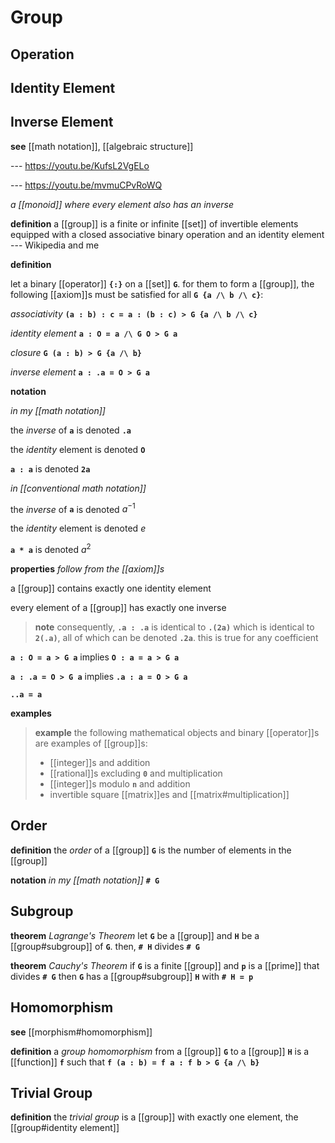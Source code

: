 # Group

## Operation

## Identity Element

## Inverse Element

**see** [[math notation]], [[algebraic structure]]

--- <https://youtu.be/KufsL2VgELo>

--- <https://youtu.be/mvmuCPvRoWQ>

_a [[monoid]] where every element also has an inverse_

**definition** a [[group]] is a finite or infinite [[set]] of invertible elements equipped with a closed associative binary operation and an identity element --- Wikipedia and me

**definition**

let a binary [[operator]] **`{:}`** on a [[set]] **`G`**. for them to form a [[group]], the following [[axiom]]s must be satisfied for all **`G {a /\ b /\ c}`**:

_associativity_ **`(a : b) : c = a : (b : c) > G {a /\ b /\ c}`**

_identity element_ **`a : O = a /\ G O > G a`**

_closure_ **`G (a : b) > G {a /\ b}`**

_inverse element_ **`a : .a = O > G a`**

**notation**

_in my [[math notation]]_

the _inverse_ of **`a`** is denoted **`.a`**

the _identity_ element is denoted **`O`**

**`a : a`** is denoted **`2a`**

_in [[conventional math notation]]_

the _inverse_ of **`a`** is denoted $a^{-1}$

the _identity_ element is denoted $e$

**`a * a`** is denoted $a^2$

**properties** _follow from the [[axiom]]s_

a [[group]] contains exactly one identity element

every element of a [[group]] has exactly one inverse

> **note** consequently, **`.a : .a`** is identical to **`.(2a)`** which is identical to **`2(.a)`**, all of which can be denoted **`.2a`**. this is true for any coefficient

**`a : O = a > G a`** implies **`O : a = a > G a`**

**`a : .a = O > G a`** implies **`.a : a = O > G a`**

**`..a = a`**

**examples**

> **example** the following mathematical objects and binary [[operator]]s are examples of [[group]]s:
>
> - [[integer]]s and addition
> - [[rational]]s excluding **`0`** and multiplication
> - [[integer]]s modulo **`n`** and addition
> - invertible square [[matrix]]es and [[matrix#multiplication]]

## Order

**definition** the _order_ of a [[group]] **`G`** is the number of elements in the [[group]]

**notation** _in my [[math notation]]_ **`# G`**

## Subgroup

**theorem** _Lagrange's Theorem_ let **`G`** be a [[group]] and **`H`** be a [[group#subgroup]] of **`G`**. then, **`# H`** divides **`# G`**

**theorem** _Cauchy's Theorem_ if **`G`** is a finite [[group]] and **`p`** is a [[prime]] that divides **`# G`** then **`G`** has a [[group#subgroup]] **`H`** with **`# H = p`**

## Homomorphism

**see** [[morphism#homomorphism]]

**definition** a _group homomorphism_ from a [[group]] **`G`** to a [[group]] **`H`** is a [[function]] **`f`** such that **`f (a : b) = f a : f b > G {a /\ b}`**

## Trivial Group

**definition** the _trivial group_ is a [[group]] with exactly one element, the [[group#identity element]]

